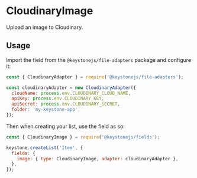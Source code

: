 <!--[meta]
section: api
subSection: field-types
title: CloudinaryImage
[meta]-->

# CloudinaryImage

Upload an image to Cloudinary.

## Usage

Import the field from the `@keystonejs/file-adapters` package and configure it:

```js
const { CloudinaryAdapter } = require('@keystonejs/file-adapters');

const cloudinaryAdapter = new CloudinaryAdapter({
  cloudName: process.env.CLOUDINARY_CLOUD_NAME,
  apiKey: process.env.CLOUDINARY_KEY,
  apiSecret: process.env.CLOUDINARY_SECRET,
  folder: 'my-keystone-app',
});
```

Then when creating your list, use the field as so:

```js
const { CloudinaryImage } = require('@keystonejs/fields');

keystone.createList('Item', {
  fields: {
    image: { type: CloudinaryImage, adapter: cloudinaryAdapter },
  },
});
```
